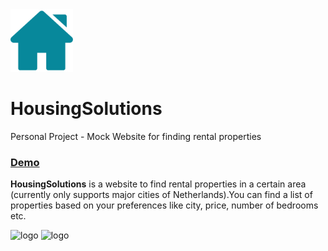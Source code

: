 <img src="https://github.com/NiveditaBhat/HousingSolutions/blob/master/housingsolutions/public/housingsolutionsIcon.svg" title="logo" width="100">


# HousingSolutions 
Personal Project - Mock Website for finding rental properties

### [Demo](http://housingsolutions.nvbht.com/)

  <b>HousingSolutions</b> is a website to find rental properties in a certain area (currently only supports major cities of Netherlands).You can find a list of properties based on your preferences like city, price, number of bedrooms etc. 
  
<img src="https://user-images.githubusercontent.com/42696940/87691659-239b8e00-c78b-11ea-956b-e14eabd57b60.png" title="logo" height="400">

<img src="https://user-images.githubusercontent.com/42696940/87691828-55acf000-c78b-11ea-9e10-c1430e90f5ed.png" title="logo" height="400">

